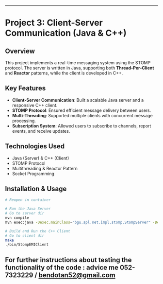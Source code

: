 ---

# Project 3: Client-Server Communication (Java & C++)

## Overview

This project implements a real-time messaging system using the STOMP protocol. The server is written in Java, supporting both **Thread-Per-Client** and **Reactor** patterns, while the client is developed in C++.

## Key Features

- **Client-Server Communication**: Built a scalable Java server and a responsive C++ client.
- **STOMP Protocol**: Ensured efficient message delivery between users.
- **Multi-Threading**: Supported multiple clients with concurrent message processing.
- **Subscription System**: Allowed users to subscribe to channels, report events, and receive updates.

## Technologies Used

- Java (Server) & C++ (Client)
- STOMP Protocol
- Multithreading & Reactor Pattern
- Socket Programming

## Installation & Usage

```sh
# Reopen in container

# Run the Java Server
# Go to server dir
mvn compile
mvn exec:java -Dexec.mainClass="bgu.spl.net.impl.stomp.StompServer" -Dexec.args="7777 tpc"

# Build and Run the C++ Client
# Go to client dir
make
./bin/StompEMIClient
```
## For further instructions about testing the functionality of the code : advice me 052-7323229 / bendotan52@gmail.com



